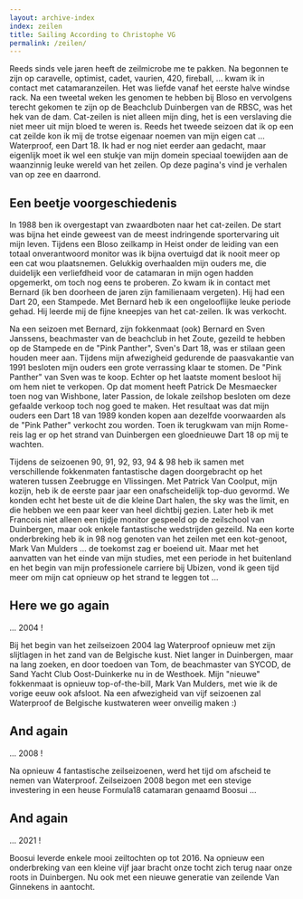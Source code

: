 ```yaml
---
layout: archive-index
index: zeilen
title: Sailing According to Christophe VG
permalink: /zeilen/
---
```


Reeds sinds vele jaren heeft de zeilmicrobe me te pakken. Na begonnen te zijn op caravelle, optimist, cadet, vaurien, 420, fireball, ... kwam ik in contact met catamaranzeilen. Het was liefde vanaf het eerste halve windse rack. Na een tweetal weken les genomen te hebben bij Bloso en vervolgens terecht gekomen te zijn op de Beachclub Duinbergen van de RBSC, was het hek van de dam. Cat-zeilen is niet alleen mijn ding, het is een verslaving die niet meer uit mijn bloed te weren is. Reeds het tweede seizoen dat ik op een cat zeilde kon ik mij de trotse eigenaar noemen van mijn eigen cat ... Waterproof, een Dart 18. Ik had er nog niet eerder aan gedacht, maar eigenlijk moet ik wel een stukje van mijn domein speciaal toewijden aan de waanzinnig leuke wereld van het zeilen. Op deze pagina's vind je verhalen van op zee en daarrond.

## Een beetje voorgeschiedenis

In 1988 ben ik overgestapt van zwaardboten naar het cat-zeilen. De start was
bijna het einde geweest van de meest indringende sportervaring uit mijn leven.
Tijdens een Bloso zeilkamp in Heist onder de leiding van een totaal
onverantwoord monitor was ik bijna overtuigd dat ik nooit meer op een cat wou
plaatsnemen. Gelukkig overhaalden mijn ouders me, die duidelijk een
verliefdheid voor de catamaran in mijn ogen hadden opgemerkt, om toch nog eens
te proberen. Zo kwam ik in contact met Bernard (ik ben doorheen de jaren zijn
familienaam vergeten). Hij had een Dart 20, een Stampede. Met Bernard heb ik
een ongelooflijke leuke periode gehad. Hij leerde mij de fijne kneepjes van
het cat-zeilen. Ik was verkocht.

Na een seizoen met Bernard, zijn fokkenmaat (ook) Bernard en Sven Janssens,
beachmaster van de beachclub in het Zoute, gezeild te hebben op de Stampede en
de "Pink Panther", Sven's Dart 18, was er stilaan geen houden meer aan.
Tijdens mijn afwezigheid gedurende de paasvakantie van 1991 besloten mijn
ouders een grote verrassing klaar te stomen. De "Pink Panther" van Sven was te
koop. Echter op het laatste moment besloot hij om hem niet te verkopen. Op dat
moment heeft Patrick De Mesmaecker toen nog van Wishbone, later Passion, de
lokale zeilshop besloten om deze gefaalde verkoop toch nog goed te maken. Het
resultaat was dat mijn ouders een Dart 18 van 1989 konden kopen aan dezelfde
voorwaarden als de "Pink Pather" verkocht zou worden. Toen ik terugkwam van
mijn Rome-reis lag er op het strand van Duinbergen een gloednieuwe Dart 18 op
mij te wachten.

Tijdens de seizoenen 90, 91, 92, 93, 94 & 98 heb ik samen met verschillende
fokkenmaten fantastische dagen doorgebracht op het wateren tussen Zeebrugge en
Vlissingen. Met Patrick Van Coolput, mijn kozijn, heb ik de eerste paar jaar
een onafscheidelijk top-duo gevormd. We konden echt het beste uit de die
kleine Dart halen, the sky was the limit, en die hebben we een paar keer van
heel dichtbij gezien. Later heb ik met Francois niet alleen een tijdje monitor
gespeeld op de zeilschool van Duinbergen, maar ook enkele fantastische
wedstrijden gezeild. Na een korte onderbreking heb ik in 98 nog genoten van
het zeilen met een kot-genoot, Mark Van Mulders ... de toekomst zag er boeiend
uit. Maar met het aanvatten van het einde van mijn studies, met een periode in
het buitenland en het begin van mijn professionele carriere bij Ubizen, vond
ik geen tijd meer om mijn cat opnieuw op het strand te leggen tot ...

## Here we go again

... 2004 !

Bij het begin van het zeilseizoen 2004 lag Waterproof opnieuw met zijn
slijtlagen in het zand van de Belgische kust. Niet langer in Duinbergen, maar
na lang zoeken, en door toedoen van Tom, de beachmaster van SYCOD, de Sand
Yacht Club Oost-Duinkerke nu in de Westhoek. Mijn "nieuwe" fokkenmaat is
opnieuw top-of-the-bill, Mark Van Mulders, met wie ik de vorige eeuw ook
afsloot. Na een afwezigheid van vijf seizoenen zal Waterproof de Belgische
kustwateren weer onveilig maken :)

## And again

... 2008 !

Na opnieuw 4 fantastische zeilseizoenen, werd het tijd om afscheid te nemen
van Waterproof. Zeilseizoen 2008 begon met een stevige investering in een
heuse Formula18 catamaran genaamd Boosui ...

## And again

... 2021 !

Boosui leverde enkele mooi zeiltochten op tot 2016. Na opnieuw een onderbreking van een kleine vijf jaar bracht onze tocht zich terug naar onze roots in Duinbergen. Nu ook met een nieuwe generatie van zeilende Van Ginnekens in aantocht.
